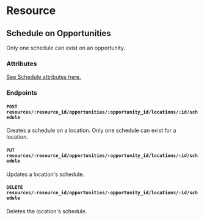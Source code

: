 # Resource

## Schedule on Opportunities

Only one schedule can exist on an opportunity.

### Attributes

[See Schedule attributes here.](/docs/resources/organizations/schedules.md)

### Endpoints

#### `POST resources/:resource_id/opportunities/:opportunity_id/locations/:id/schedule`

Creates a schedule on a location. Only one schedule can exist for a location.

#### `PUT resources/:resource_id/opportunities/:opportunity_id/locations/:id/schedule`

Updates a location's schedule.

#### `DELETE resources/:resource_id/opportunities/:opportunity_id/locations/:id/schedule`

Deletes the location's schedule.
